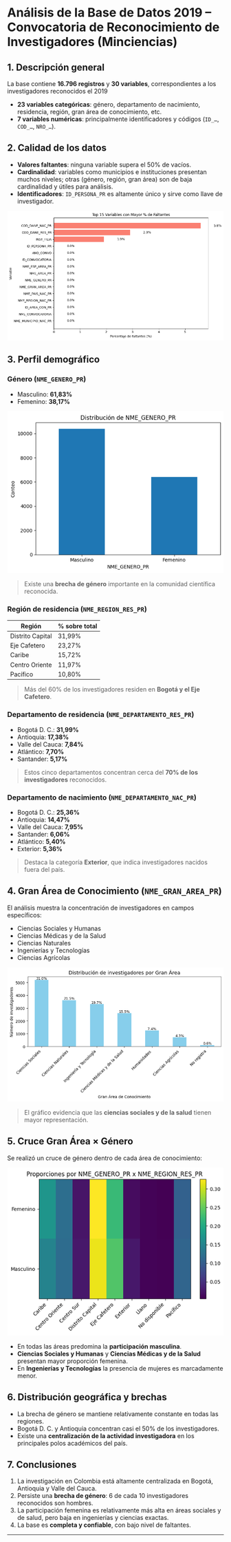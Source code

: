 # Análisis de la Base de Datos 2019 – Convocatoria de Reconocimiento de Investigadores (Minciencias)

## 1. Descripción general
La base contiene **16.796 registros** y **30 variables**, correspondientes a los investigadores reconocidos el 2019

- **23 variables categóricas**: género, departamento de nacimiento, residencia, región, gran área de conocimiento, etc.
- **7 variables numéricas**: principalmente identificadores y códigos (`ID_…`, `COD_…`, `NRO_…`).

## 2. Calidad de los datos
- **Valores faltantes**: ninguna variable supera el 50% de vacíos.
- **Cardinalidad**: variables como municipios e instituciones presentan muchos niveles; otras (género, región, gran área) son de baja cardinalidad y útiles para análisis.
- **Identificadores**: `ID_PERSONA_PR` es altamente único y sirve como llave de investigador.

![Porcentaje Faltantes](Graficos_2019/faltantes.png)

## 3. Perfil demográfico
### Género (`NME_GENERO_PR`)
- Masculino: **61,83%**
- Femenino: **38,17%**

![Distribución de Genero](Graficos_2019/genero.png)

> Existe una **brecha de género** importante en la comunidad científica reconocida.

### Región de residencia (`NME_REGION_RES_PR`)
| Región             | % sobre total |
|--------------------|---------------|
| Distrito Capital   | 31,99%        |
| Eje Cafetero       | 23,27%        |
| Caribe             | 15,72%        |
| Centro Oriente     | 11,97%        |
| Pacífico           | 10,80%        |

> Más del 60% de los investigadores residen en **Bogotá y el Eje Cafetero**.

### Departamento de residencia (`NME_DEPARTAMENTO_RES_PR`)
- Bogotá D. C.: **31,99%**
- Antioquia: **17,38%**
- Valle del Cauca: **7,84%**
- Atlántico: **7,70%**
- Santander: **5,17%**

> Estos cinco departamentos concentran cerca del **70% de los investigadores** reconocidos.

### Departamento de nacimiento (`NME_DEPARTAMENTO_NAC_PR`)
- Bogotá D. C.: **25,36%**
- Antioquia: **14,47%**
- Valle del Cauca: **7,95%**
- Santander: **6,06%**
- Atlántico: **5,40%**
- Exterior: **5,36%**

> Destaca la categoría **Exterior**, que indica investigadores nacidos fuera del país.

## 4. Gran Área de Conocimiento (`NME_GRAN_AREA_PR`)
El análisis muestra la concentración de investigadores en campos específicos:

- Ciencias Sociales y Humanas
- Ciencias Médicas y de la Salud
- Ciencias Naturales
- Ingenierías y Tecnologías
- Ciencias Agrícolas

![Distribución por Gran Área](Graficos_2019/gran_area.png)

> El gráfico evidencia que las **ciencias sociales y de la salud** tienen mayor representación.

## 5. Cruce Gran Área × Género
Se realizó un cruce de género dentro de cada área de conocimiento:

![Cruce Género × Gran Área](Graficos_2019/gran_area_genero.png)

- En todas las áreas predomina la **participación masculina**.
- **Ciencias Sociales y Humanas** y **Ciencias Médicas y de la Salud** presentan mayor proporción femenina.
- En **Ingenierías y Tecnologías** la presencia de mujeres es marcadamente menor.

## 6. Distribución geográfica y brechas
- La brecha de género se mantiene relativamente constante en todas las regiones.
- Bogotá D. C. y Antioquia concentran casi el 50% de los investigadores.
- Existe una **centralización de la actividad investigadora** en los principales polos académicos del país.

## 7. Conclusiones
1. La investigación en Colombia está altamente centralizada en Bogotá, Antioquia y Valle del Cauca.
2. Persiste una **brecha de género**: 6 de cada 10 investigadores reconocidos son hombres.
3. La participación femenina es relativamente más alta en áreas sociales y de salud, pero baja en ingenierías y ciencias exactas.
4. La base es **completa y confiable**, con bajo nivel de faltantes.

---